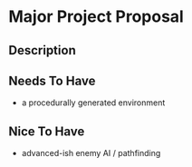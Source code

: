 # Major Project Proposal

## Description


## Needs To Have

- a procedurally generated environment

## Nice To Have

- advanced-ish enemy AI / pathfinding